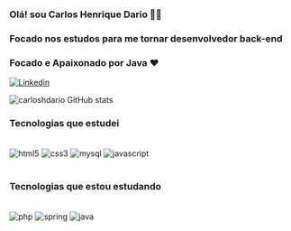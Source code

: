 ### Olá! sou Carlos Henrique Dario  👨‍💻
### Focado nos estudos para me tornar desenvolvedor back-end
### Focado e Apaixonado por Java ❤️
[![Linkedin](https://img.shields.io/badge/LinkedIn-0077B5?style=for-the-badge&logo=linkedin&logoColor=white
)](https://www.linkedin.com/in/carlos-henrique-batista-dario-9883671aa/)


![carloshdario GitHub stats](https://github-readme-stats.vercel.app/api?username=carloshdario&show_icons=true&theme=radical)

### Tecnologias que estudei
<div style ="display: inline_block"></br>
    <img  align="center" alt="html5" src="https://img.shields.io/badge/HTML5-E34F26?style=for-the-badge&logo=html5&logoColor=white"/>
    <img  align="center" alt="css3" src="https://img.shields.io/badge/CSS3-1572B6?style=for-the-badge&logo=css3&logoColor=white"/>
    <img  align="center" alt="mysql" src="https://img.shields.io/badge/MySQL-00000F?style=for-the-badge&logo=mysql&logoColor=white"/>
    <img  align="center" alt="javascript" src="https://img.shields.io/badge/JavaScript-323330?style=for-the-badge&logo=javascript&logoColor=F7DF1E"/>


</div></br>

### Tecnologias que estou estudando
<div style ="display: inline_block"></br>
    <img  align="center" alt="php" src="https://img.shields.io/badge/PHP-777BB4?style=for-the-badge&logo=php&logoColor=white"/>
    <img  align="center" alt="spring" src="https://img.shields.io/badge/Spring-6DB33F?style=for-the-badge&logo=spring&logoColor=white"/>
    <img  align="center" alt="java" src="https://img.shields.io/badge/Java-ED8B00?style=for-the-badge&logo=java&logoColor=white"/>

</div></br>

